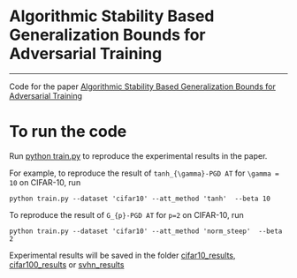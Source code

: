 # Algorithmic Stability Based Generalization Bounds for Adversarial Training
-------
Code for the paper [Algorithmic Stability Based Generalization Bounds for Adversarial Training](https://openreview.net/pdf?id=2GwMazl9ND)

# To run the code

Run [python train.py](https://github.com/rzTian/AT-Stability/blob/main/train.py) to reproduce the experimental results in the paper.

For example, to reproduce the result of `tanh_{\gamma}-PGD AT` for `\gamma = 10` on CIFAR-10, run 
```
python train.py --dataset 'cifar10' --att_method 'tanh'  --beta 10
```

To reproduce the result of `G_{p}-PGD AT` for `p=2` on CIFAR-10, run

```
python train.py --dataset 'cifar10' --att_method 'norm_steep'  --beta 2
```

Experimental results will be saved in the folder [cifar10_results](https://github.com/rzTian/AT-Stability/tree/main/cifar10_results), [cifar100_results](https://github.com/rzTian/AT-Stability/tree/main/cifar100_results) or [svhn_results](https://github.com/rzTian/AT-Stability/tree/main/svhn_results)
